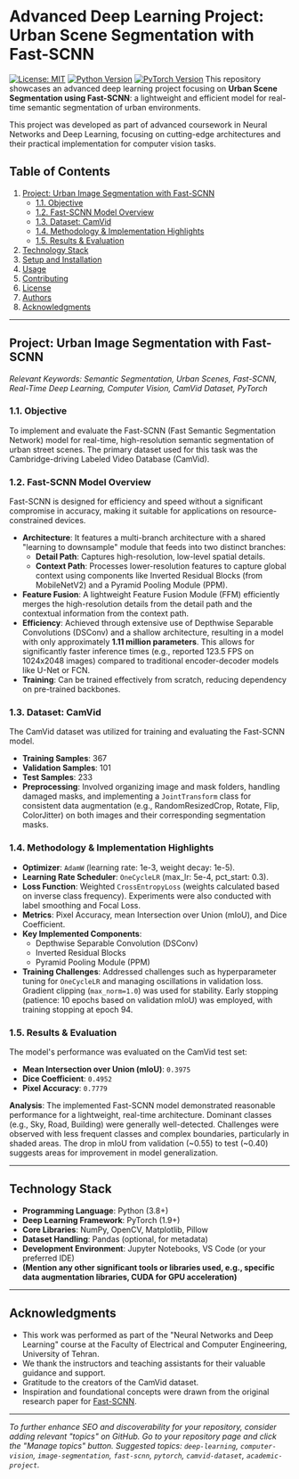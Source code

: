 

# Advanced Deep Learning Project: Urban Scene Segmentation with Fast-SCNN

[![License: MIT](https://img.shields.io/badge/License-MIT-yellow.svg)](https://opensource.org/licenses/MIT) [![Python Version](https://img.shields.io/badge/python-3.8%2B-blue.svg)](https://www.python.org/downloads/) [![PyTorch Version](https://img.shields.io/badge/pytorch-1.9%2B-orange.svg)](https://pytorch.org/) This repository showcases an advanced deep learning project focusing on **Urban Scene Segmentation using Fast-SCNN**: a lightweight and efficient model for real-time semantic segmentation of urban environments.

This project was developed as part of advanced coursework in Neural Networks and Deep Learning, focusing on cutting-edge architectures and their practical implementation for computer vision tasks.

## Table of Contents
1.  [Project: Urban Image Segmentation with Fast-SCNN](#project-urban-image-segmentation-with-fast-scnn)
    * [1.1. Objective](#11-objective)
    * [1.2. Fast-SCNN Model Overview](#12-fast-scnn-model-overview)
    * [1.3. Dataset: CamVid](#13-dataset-camvid)
    * [1.4. Methodology & Implementation Highlights](#14-methodology--implementation-highlights)
    * [1.5. Results & Evaluation](#15-results--evaluation)
2.  [Technology Stack](#technology-stack)
3.  [Setup and Installation](#setup-and-installation)
4.  [Usage](#usage)
5.  [Contributing](#contributing)
6.  [License](#license)
7.  [Authors](#authors)
8.  [Acknowledgments](#acknowledgments)

---

## Project: Urban Image Segmentation with Fast-SCNN
*Relevant Keywords: Semantic Segmentation, Urban Scenes, Fast-SCNN, Real-Time Deep Learning, Computer Vision, CamVid Dataset, PyTorch*

### 1.1. Objective
To implement and evaluate the Fast-SCNN (Fast Semantic Segmentation Network) model for real-time, high-resolution semantic segmentation of urban street scenes. The primary dataset used for this task was the Cambridge-driving Labeled Video Database (CamVid).

### 1.2. Fast-SCNN Model Overview
Fast-SCNN is designed for efficiency and speed without a significant compromise in accuracy, making it suitable for applications on resource-constrained devices.
-   **Architecture**: It features a multi-branch architecture with a shared "learning to downsample" module that feeds into two distinct branches:
    -   **Detail Path**: Captures high-resolution, low-level spatial details.
    -   **Context Path**: Processes lower-resolution features to capture global context using components like Inverted Residual Blocks (from MobileNetV2) and a Pyramid Pooling Module (PPM).
-   **Feature Fusion**: A lightweight Feature Fusion Module (FFM) efficiently merges the high-resolution details from the detail path and the contextual information from the context path.
-   **Efficiency**: Achieved through extensive use of Depthwise Separable Convolutions (DSConv) and a shallow architecture, resulting in a model with only approximately **1.11 million parameters**. This allows for significantly faster inference times (e.g., reported 123.5 FPS on 1024x2048 images) compared to traditional encoder-decoder models like U-Net or FCN.
-   **Training**: Can be trained effectively from scratch, reducing dependency on pre-trained backbones.

### 1.3. Dataset: CamVid
The CamVid dataset was utilized for training and evaluating the Fast-SCNN model.
-   **Training Samples**: 367
-   **Validation Samples**: 101
-   **Test Samples**: 233
-   **Preprocessing**: Involved organizing image and mask folders, handling damaged masks, and implementing a `JointTransform` class for consistent data augmentation (e.g., RandomResizedCrop, Rotate, Flip, ColorJitter) on both images and their corresponding segmentation masks.

### 1.4. Methodology & Implementation Highlights
-   **Optimizer**: `AdamW` (learning rate: 1e-3, weight decay: 1e-5).
-   **Learning Rate Scheduler**: `OneCycleLR` (max_lr: 5e-4, pct_start: 0.3).
-   **Loss Function**: Weighted `CrossEntropyLoss` (weights calculated based on inverse class frequency). Experiments were also conducted with label smoothing and Focal Loss.
-   **Metrics**: Pixel Accuracy, mean Intersection over Union (mIoU), and Dice Coefficient.
-   **Key Implemented Components**:
    -   Depthwise Separable Convolution (DSConv)
    -   Inverted Residual Blocks
    -   Pyramid Pooling Module (PPM)
-   **Training Challenges**: Addressed challenges such as hyperparameter tuning for `OneCycleLR` and managing oscillations in validation loss. Gradient clipping (`max_norm=1.0`) was used for stability. Early stopping (patience: 10 epochs based on validation mIoU) was employed, with training stopping at epoch 94.

### 1.5. Results & Evaluation
The model's performance was evaluated on the CamVid test set:
-   **Mean Intersection over Union (mIoU)**: `0.3975`
-   **Dice Coefficient**: `0.4952`
-   **Pixel Accuracy**: `0.7779`

**Analysis**: The implemented Fast-SCNN model demonstrated reasonable performance for a lightweight, real-time architecture. Dominant classes (e.g., Sky, Road, Building) were generally well-detected. Challenges were observed with less frequent classes and complex boundaries, particularly in shaded areas. The drop in mIoU from validation (~0.55) to test (~0.40) suggests areas for improvement in model generalization.

---

## Technology Stack
-   **Programming Language**: Python (3.8+)
-   **Deep Learning Framework**: PyTorch (1.9+)
-   **Core Libraries**: NumPy, OpenCV, Matplotlib, Pillow
-   **Dataset Handling**: Pandas (optional, for metadata)
-   **Development Environment**: Jupyter Notebooks, VS Code (or your preferred IDE)
-   **(Mention any other significant tools or libraries used, e.g., specific data augmentation libraries, CUDA for GPU acceleration)**

---




## Acknowledgments
-   This work was performed as part of the "Neural Networks and Deep Learning" course at the Faculty of Electrical and Computer Engineering, University of Tehran.
-   We thank the instructors and teaching assistants for their valuable guidance and support.
-   Gratitude to the creators of the CamVid dataset.
-   Inspiration and foundational concepts were drawn from the original research paper for [Fast-SCNN](https://arxiv.org/pdf/1902.04502).

---

*To further enhance SEO and discoverability for your repository, consider adding relevant "topics" on GitHub. Go to your repository page and click the "Manage topics" button. Suggested topics: `deep-learning`, `computer-vision`, `image-segmentation`, `fast-scnn`, `pytorch`, `camvid-dataset`, `academic-project`.*
